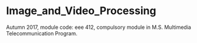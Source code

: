 # Image_and_Video_Processing
Autumn 2017, module code: eee 412, compulsory module in M.S. Multimedia Telecommunication Program.
